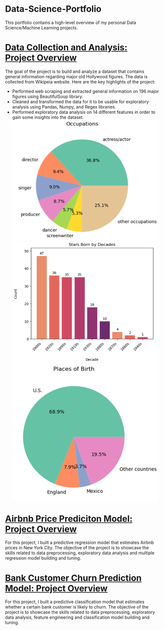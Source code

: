 # Data-Science-Portfolio
This portfolio contains a high-level overview of my personal Data Science/Machine Learning projects.

# [Data Collection and Analysis: Project Overview](https://github.com/dabykov/Projects/tree/main/project-1)
The goal of the project is to build and analyze a dataset that contains general information regarding major old Hollywood figures. The data is collected from Wikipeia website. Here are the key highlights of the project:

* Performed web scraping and extracted general information on 196 major figures using BeautifulSoup library.
* Cleaned and transformed the data for it to be usable for exploratory analysis using Pandas, Numpy, and Regex libraries. 
* Performed exploratory data analysis on 14 different features in order to gain some insights into the dataset.
![alt text](https://github.com/dabykov/Projects/blob/main/project-1/occupations.png)
![alt text](https://github.com/dabykov/Projects/blob/main/project-1/decades.png)
![alt text](https://github.com/dabykov/Projects/blob/main/project-1/countries.png)


# [Airbnb Price Prediciton Model: Project Overview](https://github.com/dabykov/Projects/tree/main/project-2)
For this project, I built a predictive regression model that estimates Airbnb prices in New York City. The objective of the project is to showcase the skills related to data preprocessing, exploratory data analysis and multiple regression model building and tuning.




# [Bank Customer Churn Prediction Model: Project Overview](https://github.com/dabykov/Projects/tree/main/project-3)
For this project, I built a predictive classification model that estimates whether a certain bank customer is likely to churn. The objective of the project is to showcase the skills related to data preprocessing, exploratory data analysis, feature engineering and classification model building and tuning.
